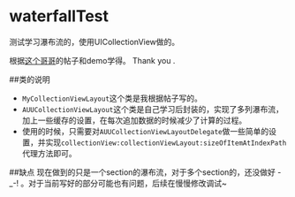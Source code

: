 # waterfallTest



测试学习瀑布流的，使用UICollectionView做的。

根据[这个哥哥](http://www.cnblogs.com/xiaofeixiang/p/4430552.html)的帖子和demo学得。
Thank you .

##类的说明
* `MyCollectionViewLayout`这个类是我根据帖子写的。
* `AUUCollectionViewLayout`这个类是自己学习后封装的，实现了多列瀑布流，加上一些缓存的设置，在每次追加数据的时候减少了计算的过程。
* 使用的时候，只需要对`AUUCollectionViewLayoutDelegate`做一些简单的设置，并实现`collectionView:collectionViewLayout:sizeOfItemAtIndexPath`代理方法即可。

##缺点
现在做到的只是一个section的瀑布流，对于多个section的，还没做好 -_-! 。对于当前写好的部分可能也有问题，后续在慢慢修改调试~


